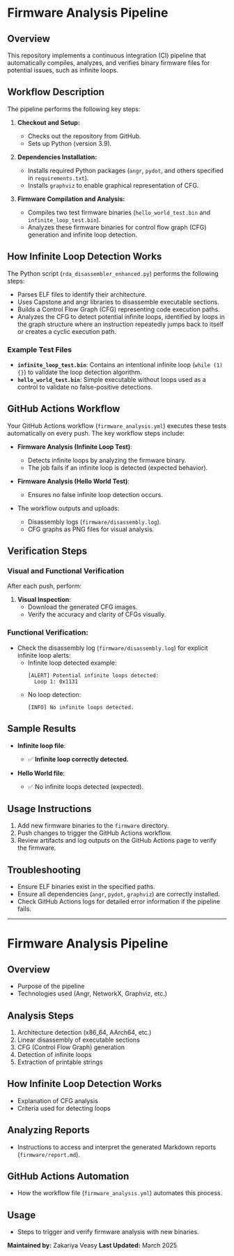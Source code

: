 # Firmware Analysis Pipeline

## Overview
This repository implements a continuous integration (CI) pipeline that automatically compiles, analyzes, and verifies binary firmware files for potential issues, such as infinite loops.

## Workflow Description
The pipeline performs the following key steps:

1. **Checkout and Setup:**
   - Checks out the repository from GitHub.
   - Sets up Python (version 3.9).

2. **Dependencies Installation:**
   - Installs required Python packages (`angr`, `pydot`, and others specified in `requirements.txt`).
   - Installs `graphviz` to enable graphical representation of CFG.

3. **Firmware Compilation and Analysis:**
   - Compiles two test firmware binaries (`hello_world_test.bin` and `infinite_loop_test.bin`).
   - Analyzes these firmware binaries for control flow graph (CFG) generation and infinite loop detection.

## How Infinite Loop Detection Works

The Python script (`rda_disassembler_enhanced.py`) performs the following steps:

- Parses ELF files to identify their architecture.
- Uses Capstone and angr libraries to disassemble executable sections.
- Builds a Control Flow Graph (CFG) representing code execution paths.
- Analyzes the CFG to detect potential infinite loops, identified by loops in the graph structure where an instruction repeatedly jumps back to itself or creates a cyclic execution path.

### Example Test Files
- **`infinite_loop_test.bin`**: Contains an intentional infinite loop (`while (1) {}`) to validate the loop detection algorithm.
- **`hello_world_test.bin`**: Simple executable without loops used as a control to validate no false-positive detections.

## GitHub Actions Workflow

Your GitHub Actions workflow (`firmware_analysis.yml`) executes these tests automatically on every push. The key workflow steps include:

- **Firmware Analysis (Infinite Loop Test)**:
  - Detects infinite loops by analyzing the firmware binary.
  - The job fails if an infinite loop is detected (expected behavior).

- **Firmware Analysis (Hello World Test)**:
  - Ensures no false infinite loop detection occurs.

- The workflow outputs and uploads:
  - Disassembly logs (`firmware/disassembly.log`).
  - CFG graphs as PNG files for visual analysis.

## Verification Steps

### Visual and Functional Verification

After each push, perform:

1. **Visual Inspection**:
   - Download the generated CFG images.
   - Verify the accuracy and clarity of CFGs visually.

### Functional Verification:
- Check the disassembly log (`firmware/disassembly.log`) for explicit infinite loop alerts:
  - Infinite loop detected example:
    ```
    [ALERT] Potential infinite loops detected:
      Loop 1: 0x1131
    ```
  - No loop detection:
    ```
    [INFO] No infinite loops detected.
    ```

## Sample Results

- **Infinite loop file**:
  - ✅ **Infinite loop correctly detected.**

- **Hello World file**:
  - ✅ No infinite loops detected (expected).

## Usage Instructions

1. Add new firmware binaries to the `firmware` directory.
2. Push changes to trigger the GitHub Actions workflow.
3. Review artifacts and log outputs on the GitHub Actions page to verify the firmware.

## Troubleshooting

- Ensure ELF binaries exist in the specified paths.
- Ensure all dependencies (`angr`, `pydot`, `graphviz`) are correctly installed.
- Check GitHub Actions logs for detailed error information if the pipeline fails.

---



# Firmware Analysis Pipeline

## Overview
- Purpose of the pipeline
- Technologies used (Angr, NetworkX, Graphviz, etc.)

## Analysis Steps
1. Architecture detection (x86_64, AArch64, etc.)
2. Linear disassembly of executable sections
3. CFG (Control Flow Graph) generation
4. Detection of infinite loops
5. Extraction of printable strings

## How Infinite Loop Detection Works
- Explanation of CFG analysis
- Criteria used for detecting loops

## Analyzing Reports
- Instructions to access and interpret the generated Markdown reports (`firmware/report.md`).

## GitHub Actions Automation
- How the workflow file (`firmware_analysis.yml`) automates this process.

## Usage
- Steps to trigger and verify firmware analysis with new binaries.

**Maintained by:** Zakariya Veasy 
**Last Updated:** March 2025

